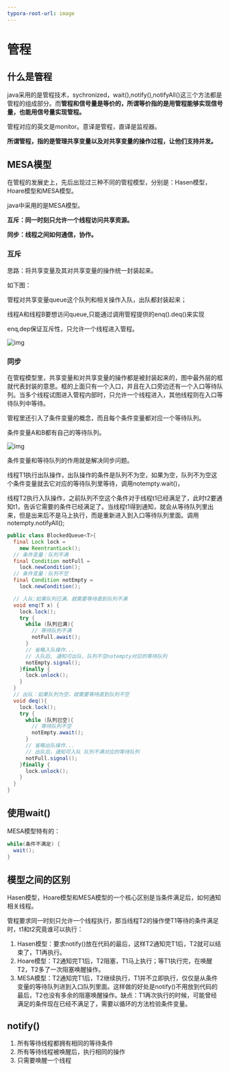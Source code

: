 ```yaml
---
typora-root-url: image
---
```


# 管程

## 什么是管程

java采用的是管程技术，sychronized，wait(),notify(),notifyAll()这三个方法都是管程的组成部分。而**管程和信号量是等价的，所谓等价指的是用管程能够实现信号量，也能用信号量实现管程。**

管程对应的英文是monitor。意译是管程，直译是监视器。

**所谓管程，指的是管理共享变量以及对共享变量的操作过程，让他们支持并发。**

## MESA模型

在管程的发展史上，先后出现过三种不同的管程模型，分别是：Hasen模型，Hoare模型和MESA模型。

java中采用的是MESA模型。

**互斥：同一时刻只允许一个线程访问共享资源。**

**同步：线程之间如何通信，协作。**

### 互斥

思路：将共享变量及其对共享变量的操作统一封装起来。

如下图：

管程对共享变量queue这个队列和相关操作入队，出队都封装起来；

线程A和线程B要想访问queue,只能通过调用管程提供的enq().deq()来实现

enq,dep保证互斥性，只允许一个线程进入管程。

![img](/线程间互斥原理.png)

### 同步

在管程模型里，共享变量和对共享变量的操作都是被封装起来的，图中最外层的框就代表封装的意思。框的上面只有一个入口，并且在入口旁边还有一个入口等待队列。当多个线程试图进入管程内部时，只允许一个线程进入，其他线程则在入口等待队列中等待。

管程里还引入了条件变量的概念，而且每个条件变量都对应一个等待队列。

条件变量A和B都有自己的等待队列。

![img](/线程间同步原理.png)

条件变量和等待队列的作用就是解决同步问题。

线程T1执行出队操作，出队操作的条件是队列不为空，如果为空，队列不为空这个条件变量就去它对应的等待队列里等待，调用notempty.wait()，

线程T2执行入队操作，之前队列不空这个条件对于线程t1已经满足了，此时t2要通知t1，告诉它需要的条件已经满足了。当线程t1得到通知，就会从等待队列里出来，但是出来后不是马上执行，而是重新进入到入口等待队列里面。调用notempty.notifyAll();

```java
public class BlockedQueue<T>{
  final Lock lock =
    new ReentrantLock();
  // 条件变量：队列不满  
  final Condition notFull =
    lock.newCondition();
  // 条件变量：队列不空  
  final Condition notEmpty =
    lock.newCondition();

  // 入队:如果队列已满，就需要等待直到队列不满
  void enq(T x) {
    lock.lock();
    try {
      while (队列已满){
        // 等待队列不满 
        notFull.await();
      }  
      // 省略入队操作...
      // 入队后, 通知可出队，队列不空notempty对应的等待队列
      notEmpty.signal();
    }finally {
      lock.unlock();
    }
  }
  // 出队：如果队列为空，就需要等待直到队列不空
  void deq(){
    lock.lock();
    try {
      while (队列已空){
        // 等待队列不空
        notEmpty.await();
      }
      // 省略出队操作...
      // 出队后，通知可入队 队列不满对应的等待队列
      notFull.signal();
    }finally {
      lock.unlock();
    }  
  }
}

```

## 使用wait()

MESA模型特有的：

```java
while(条件不满足) {
  wait();
}
```

## 模型之间的区别

Hasen模型，Hoare模型和MESA模型的一个核心区别是当条件满足后，如何通知相关线程。

管程要求同一时刻只允许一个线程执行，那当线程T2的操作使T1等待的条件满足时，t1和t2究竟谁可以执行：

1. Hasen模型：要求notify()放在代码的最后，这样T2通知完T1后，T2就可以结束了，T1再执行。
2. Hoare模型：T2通知完T1后，T2阻塞，T1马上执行；等T1执行完，在唤醒T2，T2多了一次阻塞唤醒操作。
3. MESA模型：T2通知完T1后，T2继续执行，T1并不立即执行，仅仅是从条件变量的等待队列进到入口队列里面。这样做的好处是notify()不用放到代码的最后，T2也没有多余的阻塞唤醒操作。缺点：T1再次执行的时候，可能曾经满足的条件现在已经不满足了，需要以循环的方法检验条件变量。

## notify()

1. 所有等待线程都拥有相同的等待条件
2. 所有等待线程被唤醒后，执行相同的操作
3. 只需要唤醒一个线程

